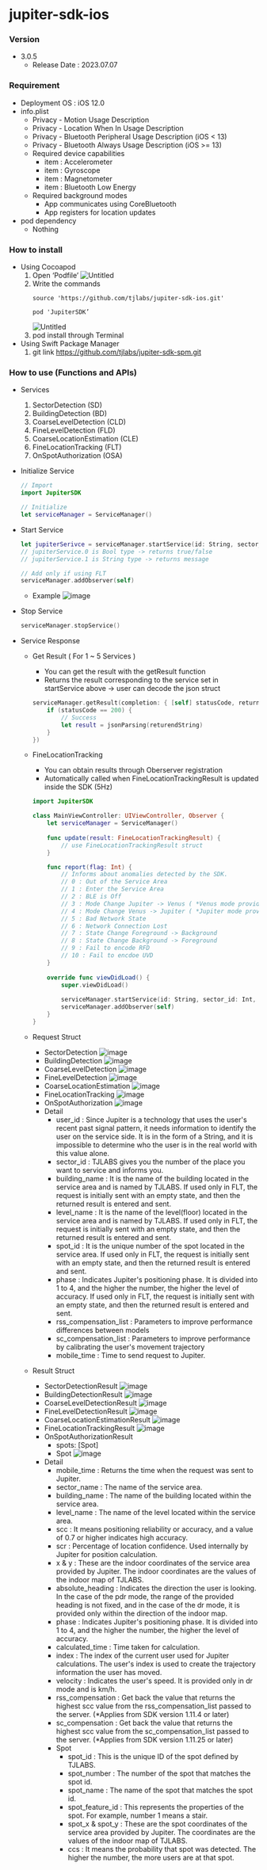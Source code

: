 # jupiter-sdk-ios

### Version
- 3.0.5
    - Release Date : 2023.07.07

### Requirement
- Deployment OS : iOS 12.0
- info.plist
    - Privacy - Motion Usage Description
    - Privacy - Location When In Usage Description
    - Privacy - Bluetooth Peripheral Usage Description (iOS < 13)
    - Privacy - Bluetooth Always Usage Description (iOS >= 13)
    - Required device capabilities
        - item : Accelerometer
        - item : Gyroscope
        - item : Magnetometer
        - item : Bluetooth Low Energy
    - Required background modes
        - App communicates using CoreBluetooth
        - App registers for location updates
- pod dependency
    - Nothing
    
### How to install
- Using Cocoapod
    1. Open ‘Podfile’
        ![Untitled](https://user-images.githubusercontent.com/18392918/201238837-19ef5a2a-5e3d-4efe-a98a-2bcf3262a2f7.png)
    2. Write the commands
        ```shell
        source 'https://github.com/tjlabs/jupiter-sdk-ios.git'
        ```
        ```shell
        pod 'JupiterSDK’
        ```
        ![Untitled](https://user-images.githubusercontent.com/18392918/201238904-6d7f9cf9-b35c-46ea-9938-88575e276073.png)
    3. pod install through Terminal
- Using Swift Package Manager
    1. git link
        https://github.com/tjlabs/jupiter-sdk-spm.git
    
### How to use (Functions and APIs)
- Services
    1. SectorDetection (SD)
    2. BuildingDetection (BD)
    3. CoarseLevelDetection (CLD)
    4. FineLevelDetection (FLD)
    5. CoarseLocationEstimation (CLE)
    6. FineLocationTracking (FLT)
    7. OnSpotAuthorization (OSA)
    
- Initialize Service
    ```swift
    // Import
    import JupiterSDK
    
    // Initialize
    let serviceManager = ServiceManager()
    ```
    
- Start Service
    ```swift
    let jupiterSerivce = serviceManager.startService(id: String, sector_id: Int, service: String, mode: String)
    // jupiterService.0 is Bool type -> returns true/false
    // jupiterService.1 is String type -> returns message 
    
    // Add only if using FLT
    serviceManager.addObserver(self)
    ```
    - Example
        ![image](https://user-images.githubusercontent.com/92098727/210126823-2b5808c2-c17c-4fe7-9e98-d213a92325cc.jpeg)
    
- Stop Service
    ```swift
    serviceManager.stopService()
    ```

- Service Response
    - Get Result ( For 1 ~ 5 Services )
        - You can get the result with the getResult function
        - Returns the result corresponding to the service set in startService above → user can decode the json struct
        ```swift
        serviceManager.getResult(completion: { [self] statusCode, returnedString in
    	    if (statusCode == 200) {
    		    // Success
    		    let result = jsonParsing(returendString)
    	    }
        })
        ```
        
    - FineLocationTracking
        - You can obtain results through Oberserver registration
        - Automatically called when FineLocationTrackingResult is updated inside the SDK (5Hz)
        ```swift
        import JupiterSDK
        
        class MainViewController: UIViewController, Observer {
            let serviceManager = ServiceManager()
            
            func update(result: FineLocationTrackingResult) {
                // use FineLocationTrackingResult struct
            }

            func report(flag: Int) {
                // Informs about anomalies detected by the SDK.
                // 0 : Out of the Service Area
                // 1 : Enter the Service Area
                // 2 : BLE is Off
                // 3 : Mode Change Jupiter -> Venus ( *Venus mode provides coarse location solution )
                // 4 : Mode Change Venus -> Jupiter ( *Jupiter mode provides fine location solution )
                // 5 : Bad Network State
                // 6 : Network Connection Lost
                // 7 : State Change Foreground -> Background
                // 8 : State Change Background -> Foreground
                // 9 : Fail to encode RFD
                // 10 : Fail to encdoe UVD
            }
            
            override func viewDidLoad() {
                super.viewDidLoad()
                
                serviceManager.startService(id: String, sector_id: Int, service: String, mode: String)
                serviceManager.addObserver(self)
            }
        }
        ```
    - Request Struct
        - SectorDetection
            ![image](https://user-images.githubusercontent.com/92098727/210126540-d4780c8f-4a4c-4f97-a966-11b5c6c290bb.jpeg)
        - BuildingDetection
            ![image](https://user-images.githubusercontent.com/92098727/210126554-91606497-eb5e-4209-a395-9d0312fb09ac.jpeg)
        - CoarseLevelDetection
            ![image](https://user-images.githubusercontent.com/92098727/210126560-fcc3f042-2345-4079-8f3a-c15114fc03b1.jpeg)
        - FineLevelDetection
            ![image](https://user-images.githubusercontent.com/92098727/210126574-b85daa0a-5de5-4458-8830-dd882f936282.jpeg)
        - CoarseLocationEstimation
            ![image](https://user-images.githubusercontent.com/92098727/210126583-0a877f17-0cfb-4eff-85fc-a9db8afcd8ba.jpeg)
        - FineLocationTracking
            ![image](https://user-images.githubusercontent.com/92098727/227153962-c5afd608-a22a-4413-9ca5-0f61eb39dcbe.jpeg)
        - OnSpotAuthorization
            ![image](https://user-images.githubusercontent.com/92098727/210126601-a3bfad75-5434-4880-8e2a-354bbebef330.jpeg)
        - Detail
            - user_id : Since Jupiter is a technology that uses the user's recent past signal pattern, it needs information to identify the user on the service side. It is in the form of a String, and it is impossible to determine who the user is in the real world with this value alone.
            - sector_id : TJLABS gives you the number of the place you want to service and informs you.
            - building_name : It is the name of the building located in the service area and is named by TJLABS. If used only in FLT, the request is initially sent with an empty state, and then the returned result is entered and sent.
            - level_name : It is the name of the level(floor) located in the service area and is named by TJLABS. If used only in FLT, the request is initially sent with an empty state, and then the returned result is entered and sent.
            - spot_id : It is the unique number of the spot located in the service area. If used only in FLT, the request is initially sent with an empty state, and then the returned result is entered and sent.
            - phase : Indicates Jupiter's positioning phase. It is divided into 1 to 4, and the higher the number, the higher the level of accuracy. If used only in FLT, the request is initially sent with an empty state, and then the returned result is entered and sent.
            - rss_compensation_list : Parameters to improve performance differences between models
            - sc_compensation_list : Parameters to improve performance by calibrating the user's movement trajectory
            - mobile_time : Time to send request to Jupiter. 
        
    - Result Struct
        - SectorDetectionResult
            ![image](https://user-images.githubusercontent.com/92098727/210126729-6887e139-5284-48a9-a4b0-9553eb0da265.jpeg)
        - BuildingDetectionResult
            ![image](https://user-images.githubusercontent.com/92098727/210126736-6c87182c-d01a-44ef-be09-b58b1633c3f9.jpeg)
        - CoarseLevelDetectionResult
            ![image](https://user-images.githubusercontent.com/92098727/210126748-b3fcac06-db86-4344-92a1-04593561fdef.jpeg)
        - FineLevelDetectionResult
            ![image](https://user-images.githubusercontent.com/92098727/210126752-2fd6577f-39f2-48e3-bdce-d04d9c6ba1ab.jpeg)
        - CoarseLocationEstimationResult
            ![image](https://user-images.githubusercontent.com/92098727/210126759-cc4607d9-98df-426f-809b-53180d2eecb4.jpeg)
        - FineLocationTrackingResult
            ![image](https://user-images.githubusercontent.com/92098727/227154096-959faef6-5ad7-4a6a-95b0-084f27b43cb4.jpeg)
        - OnSpotAuthorizationResult
            - spots: [Spot]
            - Spot
                ![image](https://user-images.githubusercontent.com/92098727/210126796-f6b0fe30-c3e9-41fb-aee7-c2cd7358bc7a.jpeg)
        - Detail
            - mobile_time : Returns the time when the request was sent to Jupiter.
            - sector_name : The name of the service area.
            - building_name : The name of the building located within the service area.
            - level_name : The name of the level located within the service area.
            - scc : It means positioning reliability or accuracy, and a value of 0.7 or higher indicates high accuracy.
            - scr : Percentage of location confidence. Used internally by Jupiter for position calculation.
            - x & y : These are the indoor coordinates of the service area provided by Jupiter. The indoor coordinates are the values of the indoor map of TJLABS.
            - absolute_heading : Indicates the direction the user is looking. In the case of the pdr mode, the range of the provided heading is not fixed, and in the case of the dr mode, it is provided only within the direction of the indoor map.
            - phase : Indicates Jupiter's positioning phase. It is divided into 1 to 4, and the higher the number, the higher the level of accuracy.
            - calculated_time : Time taken for calculation.
            - index : The index of the current user used for Jupiter calculations. The user's index is used to create the trajectory information the user has moved.
            - velocity : Indicates the user's speed. It is provided only in dr mode and is km/h.
            - rss_compensation : Get back the value that returns the highest scc value from the rss_compensation_list passed to the server. (*Applies from SDK version 1.11.4 or later)
            - sc_compensation : Get back the value that returns the highest scc value from the sc_compensation_list passed to the server. (*Applies from SDK version 1.11.25 or later)
            - Spot
                - spot_id : This is the unique ID of the spot defined by TJLABS.
                - spot_number : The number of the spot that matches the spot id.
                - spot_name : The name of the spot that matches the spot id.
                - spot_feature_id : This represents the properties of the spot. For example, number 1 means a stair.
                - spot_x & spot_y : These are the spot coordinates of the service area provided by Jupiter. The coordinates are the values of the indoor map of TJLABS.
                - ccs : It means the probability that spot was detected. The higher the number, the more users are at that spot.

